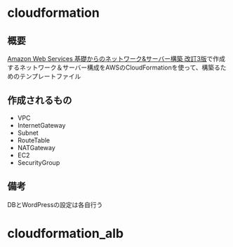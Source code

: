 # cloudformation
## 概要
[Amazon Web Services 基礎からのネットワーク&サーバー構築 改訂3版](https://www.amazon.co.jp/Amazon-Services-E5-9F-BA-E7-A4-8E-E3-81-8B-E3-82-89-E3-81-AE-E3-83-8D-E3-83-83-E3-83-88-E3-83-AF-E/dp/4296105442/ref=dp_ob_title_bk)で作成するネットワーク＆サーバー構成をAWSのCloudFormationを使って、構築るためのテンプレートファイル

## 作成されるもの
- VPC
- InternetGateway
- Subnet
- RouteTable
- NATGateway
- EC2
- SecurityGroup

## 備考
DBとWordPressの設定は各自行う
# cloudformation_alb
